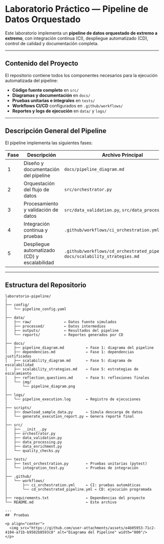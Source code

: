 #  Laboratorio Práctico — Pipeline de Datos Orquestado

Este laboratorio implementa un **pipeline de datos orquestado de extremo a extremo**, con integración continua (CI), despliegue automatizado (CD), control de calidad y documentación completa.

---

## Contenido del Proyecto

El repositorio contiene todos los componentes necesarios para la ejecución automatizada del pipeline:

-  **Código fuente completo** en `src/`
-  **Diagramas y documentación** en `docs/`
-  **Pruebas unitarias e integrales** en `tests/`
-  **Workflows CI/CD** configurados en `.github/workflows/`
-  **Reportes y logs de ejecución** en `data/` y `logs/`

---

##  Descripción General del Pipeline

El pipeline implementa las siguientes fases:

| Fase | Descripción | Archivo Principal |
|------|--------------|-------------------|
| 1 | Diseño y documentación del pipeline | `docs/pipeline_diagram.md` |
| 2 | Orquestación del flujo de datos | `src/orchestrator.py` |
| 3 | Procesamiento y validación de datos | `src/data_validation.py`, `src/data_processing.py` |
| 4 | Integración continua y pruebas | `.github/workflows/ci_orchestration.yml` |
| 5 | Despliegue automatizado (CD) y escalabilidad | `.github/workflows/cd_orchestrated_pipeline.yml`, `docs/scalability_strategies.md` |

---

##  Estructura del Repositorio

```text
laboratorio-pipeline/
│
├── config/
│   └── pipeline_config.yaml
│
├── data/
│   ├── raw/               ← Datos fuente simulados
│   ├── processed/         ← Datos intermedios
│   ├── outputs/           ← Resultados del pipeline
│   └── reports/           ← Reportes generados por CD
│
├── docs/
│   ├── pipeline_diagram.md          ← Fase 1: diagrama del pipeline
│   ├── dependencies.md              ← Fase 1: dependencias justificadas
│   ├── scalability_diagram.md       ← Fase 5: diagrama de escalabilidad
│   ├── scalability_strategies.md    ← Fase 5: estrategias de escalamiento
│   ├── reflection_questions.md      ← Fase 5: reflexiones finales
│   └── img/
│       └── pipeline_diagram.png
│
├── logs/
│   └── pipeline_execution.log       ← Registro de ejecuciones
│
├── scripts/
│   ├── download_sample_data.py      ← Simula descarga de datos
│   └── generate_execution_report.py ← Genera reporte final
│
├── src/
│   ├── __init__.py
│   ├── orchestrator.py
│   ├── data_validation.py
│   ├── data_processing.py
│   ├── data_enrichment.py
│   └── quality_checks.py
│
├── tests/
│   ├── test_orchestration.py        ← Pruebas unitarias (pytest)
│   └── integration_test.py          ← Pruebas de integración
│
├── .github/
│   └── workflows/
│       ├── ci_orchestration.yml     ← CI: pruebas automáticas
│       └── cd_orchestrated_pipeline.yml ← CD: ejecución programada
│
├── requirements.txt                 ← Dependencias del proyecto
└── README.md                        ← Este archivo

---
##  Pruebas

<p align="center">
  <img src="https://github.com/user-attachments/assets/e4b05953-71c2-4104-a71b-b9502b8593c8" alt="Diagrama del Pipeline" width="800"/>
</p>

